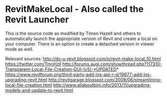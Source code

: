 # RevitMakeLocal - Also called the Revit Launcher
This is the source code as modified by Timon Hazell and others to automatically launch the appropriate version of Revit and create a local on your computer.  There is an option to create a detached version in viewer mode as well.


Relevant sources:
http://do-u-revit.blogspot.com/p/revit-make-local_10.html
https://twitter.com/TmnHzll
http://forums.augi.com/showthread.php?117310-Transparent-Local-File-Creation-GUI-(v5)-*UPDATED*
https://www.revitforum.org/third-party-add-ins-api-r-d/19677-add-ins-upgrading-revit.html
http://revitgarage.blogspot.com/2009/06/streamlining-local-file-creation.html
http://www.allaboutbim.info/2013/11/upgrading-models-and-update-to-revit.html